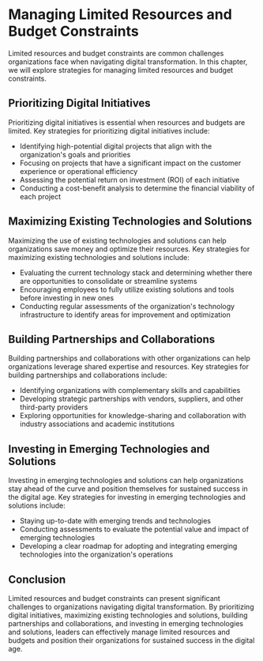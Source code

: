 Managing Limited Resources and Budget Constraints
================================================================================================

Limited resources and budget constraints are common challenges organizations face when navigating digital transformation. In this chapter, we will explore strategies for managing limited resources and budget constraints.

Prioritizing Digital Initiatives
--------------------------------

Prioritizing digital initiatives is essential when resources and budgets are limited. Key strategies for prioritizing digital initiatives include:

* Identifying high-potential digital projects that align with the organization's goals and priorities
* Focusing on projects that have a significant impact on the customer experience or operational efficiency
* Assessing the potential return on investment (ROI) of each initiative
* Conducting a cost-benefit analysis to determine the financial viability of each project

Maximizing Existing Technologies and Solutions
----------------------------------------------

Maximizing the use of existing technologies and solutions can help organizations save money and optimize their resources. Key strategies for maximizing existing technologies and solutions include:

* Evaluating the current technology stack and determining whether there are opportunities to consolidate or streamline systems
* Encouraging employees to fully utilize existing solutions and tools before investing in new ones
* Conducting regular assessments of the organization's technology infrastructure to identify areas for improvement and optimization

Building Partnerships and Collaborations
----------------------------------------

Building partnerships and collaborations with other organizations can help organizations leverage shared expertise and resources. Key strategies for building partnerships and collaborations include:

* Identifying organizations with complementary skills and capabilities
* Developing strategic partnerships with vendors, suppliers, and other third-party providers
* Exploring opportunities for knowledge-sharing and collaboration with industry associations and academic institutions

Investing in Emerging Technologies and Solutions
------------------------------------------------

Investing in emerging technologies and solutions can help organizations stay ahead of the curve and position themselves for sustained success in the digital age. Key strategies for investing in emerging technologies and solutions include:

* Staying up-to-date with emerging trends and technologies
* Conducting assessments to evaluate the potential value and impact of emerging technologies
* Developing a clear roadmap for adopting and integrating emerging technologies into the organization's operations

Conclusion
----------

Limited resources and budget constraints can present significant challenges to organizations navigating digital transformation. By prioritizing digital initiatives, maximizing existing technologies and solutions, building partnerships and collaborations, and investing in emerging technologies and solutions, leaders can effectively manage limited resources and budgets and position their organizations for sustained success in the digital age.
